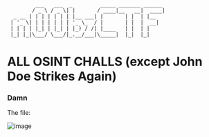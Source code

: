 ```
         ___   ___  _         _____ _______ ______ 
        / _ \ / _ \| |       / ____|__   __|  ____|
  _ __ | | | | | | | |__ ___| |       | |  | |__   
 | '_ \| | | | | | | '_ \_  / |       | |  |  __|  
 | | | | |_| | |_| | |_) / /| |____   | |  | |     
 |_| |_|\___/ \___/|_.__/___|\_____|  |_|  |_|     
```

# ALL OSINT CHALLS (except John Doe Strikes Again)

### Damn

The file:

![image](https://cdn.discordapp.com/attachments/982094827170713712/1117620373933019226/dam.png)
